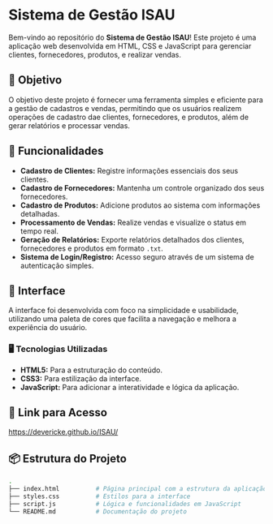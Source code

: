 # Sistema de Gestão ISAU

Bem-vindo ao repositório do **Sistema de Gestão ISAU**! Este projeto é uma aplicação web desenvolvida em HTML, CSS e JavaScript para gerenciar clientes, fornecedores, produtos, e realizar vendas. 

## 🎯 Objetivo

O objetivo deste projeto é fornecer uma ferramenta simples e eficiente para a gestão de cadastros e vendas, permitindo que os usuários realizem operações de cadastro dae clientes, fornecedores, e produtos, além de gerar relatórios e processar vendas.

## 🚀 Funcionalidades

- **Cadastro de Clientes:** Registre informações essenciais dos seus clientes.
- **Cadastro de Fornecedores:** Mantenha um controle organizado dos seus fornecedores.
- **Cadastro de Produtos:** Adicione produtos ao sistema com informações detalhadas.
- **Processamento de Vendas:** Realize vendas e visualize o status em tempo real.
- **Geração de Relatórios:** Exporte relatórios detalhados dos clientes, fornecedores e produtos em formato `.txt`.
- **Sistema de Login/Registro:** Acesso seguro através de um sistema de autenticação simples.

## 🎨 Interface

A interface foi desenvolvida com foco na simplicidade e usabilidade, utilizando uma paleta de cores que facilita a navegação e melhora a experiência do usuário.

### 🖥️ Tecnologias Utilizadas

- **HTML5:** Para a estruturação do conteúdo.
- **CSS3:** Para estilização da interface.
- **JavaScript:** Para adicionar a interatividade e lógica da aplicação.

## 🔗 Link para Acesso

https://devericke.github.io/ISAU/

## 📦 Estrutura do Projeto

```bash
.
├── index.html          # Página principal com a estrutura da aplicação
├── styles.css          # Estilos para a interface
├── script.js           # Lógica e funcionalidades em JavaScript
└── README.md           # Documentação do projeto

